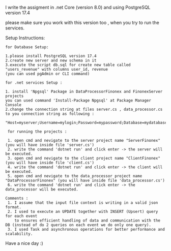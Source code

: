 I write the assigment in .net Core (version 8.0) and using PostgreSQL version 17.4

please make sure you work with this version too , when you try to run the services.

Setup Instructions:

	for Database Setup:

	1.please install PostgreSQL version 17.4
	2.create new server and new schema in it
	3.execute the script db.sql for create new table called "users_revenue" with columns user_id, revenue
	(you can used pgAdmin or CLI command)

	for .net services Setup : 

	1. install 'Npgsql' Package in DataProcessorFinonex and FinonexServer projects
	you can used command 'Install-Package Npgsql' at Package Manager Console
	2.change the connection string at files server.cs , data_processor.cs to you connection string as following :
	 "Host=myserver;Username=mylogin;Password=mypassword;Database=mydatabase".

	 for running the projects : 

	 1. open cmd and nevigate to the server project name "ServerFinonex" (you will have inside file 'server.cs') 
	 2. write the command 'dotnet run' and click enter -> the server will be executed.
	 3. open cmd and nevigate to the client project name "ClientFinonex" (you will have inside file 'client.cs') 
	 4. write the command 'dotnet run' and click enter -> the client will be executed.
	 5. open cmd and nevigate to the data_processor project name "DataProcessorFinonex" (you will have inside file 'data_processor.cs') 
	 6. write the command 'dotnet run' and click enter -> the data_processor will be executed.

	Comments :
	 1. I assume that the input file context is writing in a valid json format.
	 2. I used to execute an UPDATE together with INSERT (Upsert) query for each event 
	    to ensures efficient handling of data and communication with the DB (instead of do 2 queries on each event we do only one query).
	 3. I used Task and asynchronous operations for better performance and scalability.

  Have a nice day :)

